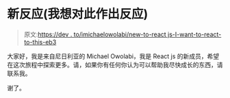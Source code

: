 # 新反应(我想对此作出反应)

> 原文:[https://dev . to/imichaelowolabi/new-to-react js-I-want-to-react-to-this-eb3](https://dev.to/imichaelowolabi/new-to-reactjs-i-want-to-react-to-this-eb3)

大家好，我是来自尼日利亚的 Michael Owolabi，我是 React js 的新成员，希望在这次旅程中探索更多。请，如果你有任何你认为可以帮助我尽快成长的东西，请联系我。

谢了。